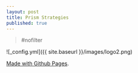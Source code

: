 ```yaml
---
layout: post
title: Prism Strategies
published: true
---
```


> #nofilter

![_config.yml]({{ site.baseurl }}/images/logo2.png) 

[Made with Github Pages](https://pages.github.com).
